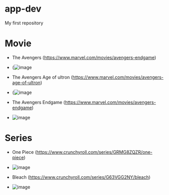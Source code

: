 # app-dev
My first repository
# Movie 
- The Avengers (https://www.marvel.com/movies/avengers-endgame)
- (![image](https://github.com/jrldalmario/app-dev/assets/169523434/6abb6d2b-b628-4534-b93f-bffaeb5918c1)

- The Avengers Age of ultron (https://www.marvel.com/movies/avengers-age-of-ultron)
- (![image](https://github.com/jrldalmario/app-dev/assets/169523434/09d550d8-c572-493c-b264-751fbb11b46b)

- The Avengers Endgame (https://www.marvel.com/movies/avengers-endgame)
- ![image](https://github.com/jrldalmario/app-dev/assets/169523434/ac86462f-a6aa-477e-8474-05905698163b)

# Series
- One Piece (https://www.crunchyroll.com/series/GRMG8ZQZR/one-piece)
- ![image](https://github.com/jrldalmario/app-dev/assets/169523434/5705c6c5-12cb-417c-beec-af957295f44f)

- Bleach (https://www.crunchyroll.com/series/G63VGG2NY/bleach)
- ![image](https://github.com/jrldalmario/app-dev/assets/169523434/b4350451-c529-4fa1-be25-f8845b7b7e41)


